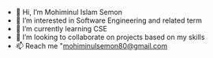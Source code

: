 - 👋 Hi, I’m Mohiminul Islam Semon
- 👀 I’m interested in Software Engineering and related term
- 🌱 I’m currently learning CSE
- 💞️ I’m looking to collaborate on projects based on my skills
- 📫 Reach me "mohiminulsemon80@gmail.com

<!---
mohiminulsemon/mohiminulsemon is a ✨ special ✨ repository because its `README.md` (this file) appears on your GitHub profile.
You can click the Preview link to take a look at your changes.
--->
